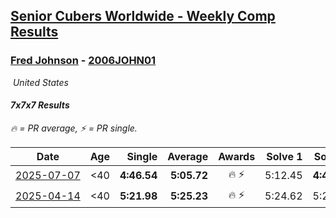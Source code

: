 <style>table {white-space: nowrap;}</style>
<link rel="stylesheet" type="text/css" href="/scw-comp/css/flags.css" />

## [Senior Cubers Worldwide - Weekly Comp Results](/scw-comp/results/)
### [Fred Johnson](README.md) - [2006JOHN01](https://www.worldcubeassociation.org/persons/2006JOHN01?event=777)

<i class="flag flag-US" />&nbsp;United States

#### 7x7x7 Results

<span style="white-space: nowrap;">🔥 = PR average</span>, <span style="white-space: nowrap;">⚡ = PR single</span>.

| Date | Age | Single | Average | Awards | Solve 1 | Solve 2 | Solve 3 | Video |
| :--: | :--: | --: | --: | :--: | --: | --: | --: | :-- |
| [2025-07-07](../../results/2025-07-07/777.md) | <40 | **4:46.54** | **5:05.72** | 🔥 ⚡ | 5:12.45 | **4:46.54** | 5:18.17 | [Desktop](https://www.facebook.com/frederick.g.johnson/videos/1439215383804010) / [Mobile](https://m.facebook.com/frederick.g.johnson/videos/1439215383804010) |
| [2025-04-14](../../results/2025-04-14/777.md) | <40 | **5:21.98** | **5:25.23** | 🔥 ⚡ | 5:24.62 | 5:29.10 | **5:21.98** | [Desktop](https://www.facebook.com/frederick.g.johnson/videos/1065837655580131) / [Mobile](https://m.facebook.com/frederick.g.johnson/videos/1065837655580131) |


<!-- Global site tag (gtag.js) - Google Analytics -->
<script async src="https://www.googletagmanager.com/gtag/js?id=UA-86348435-3"></script>
<script>window.dataLayer = window.dataLayer || []; function gtag() {dataLayer.push(arguments);} gtag('js', new Date()); gtag('config', 'UA-86348435-3');</script>
